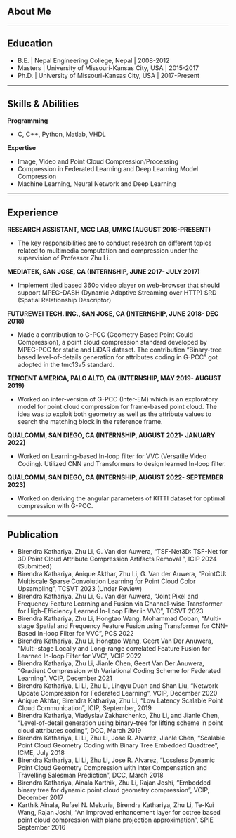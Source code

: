 ## About Me

---

## Education
- B.E. | Nepal Engineering College, Nepal | 2008-2012
- Masters | University of Missouri-Kansas City, USA | 2015-2017
- Ph.D. | University of Missouri-Kansas City, USA | 2017-Present

---

## Skills & Abilities
**Programming**
- C, C++, Python, Matlab, VHDL
  
**Expertise**
- Image, Video and Point Cloud Compression/Processing
- Compression in Federated Learning and Deep Learning Model Compression
- Machine Learning, Neural Network and Deep Learning

---

## Experience
**RESEARCH ASSISTANT, MCC LAB, UMKC (AUGUST 2016-PRESENT)**
- The key responsibilities are to conduct research on different topics related to multimedia computation and compression under the supervision of Professor Zhu Li.

**MEDIATEK, SAN JOSE, CA (INTERNSHIP, JUNE 2017- JULY 2017)**
- Implement tiled based 360o video player on web-browser that should support MPEG-DASH (Dynamic Adaptive Streaming over HTTP) SRD (Spatial Relationship Descriptor)

**FUTUREWEI TECH. INC., SAN JOSE, CA (INTERNSHIP, JUNE 2018- DEC 2018)**
- Made a contribution to G-PCC (Geometry Based Point Could Compression), a point cloud compression standard developed by MPEG-PCC for static and LiDAR dataset. The contribution “Binary-tree based level-of-details generation for attributes coding in G-PCC” got adopted in the tmc13v5 standard.

**TENCENT AMERICA, PALO ALTO, CA (INTERNSHIP, MAY 2019- AUGUST 2019)**
- Worked on inter-version of G-PCC (Inter-EM) which is an exploratory model for point cloud compression for frame-based point cloud. The idea was to exploit both geometry as well as the attribute values to search the matching block in the reference frame.

**QUALCOMM, SAN DIEGO, CA (INTERNSHIP, AUGUST 2021- JANUARY 2022)**
- Worked on Learning-based In-loop filter for VVC (Versatile Video Coding). Utilized CNN and Transformers to design learned In-loop filter.

**QUALCOMM, SAN DIEGO, CA (INTERNSHIP, AUGUST 2022- SEPTEMBER 2023)**
- Worked on deriving the angular parameters of KITTI dataset for optimal compression with G-PCC. 

---

## Publication
-	Birendra Kathariya, Zhu Li, G. Van der Auwera, “TSF-Net3D: TSF-Net for 3D Point Cloud Attribute Compression Artifacts Removal ”, ICIP 2024 (Submitted)
-	Birendra Kathariya, Anique Akthar, Zhu Li, G. Van der Auwera, “PointCU: Multiscale Sparse Convolution Learning for Point Cloud Color Upsampling”, TCSVT 2023 (Under Review)
-	Birendra Kathariya, Zhu Li, G. Van der Auwera, “Joint Pixel and Frequency Feature Learning and Fusion via Channel-wise Transformer for High-Efficiency Learned In-Loop Filter in VVC”, TCSVT 2023
-	Birendra Kathariya, Zhu Li, Hongtao Wang, Mohammad Coban, “Multi-stage Spatial and Frequency Feature Fusion using Transformer for CNN-Based In-loop Filter for VVC”, PCS 2022
-	Birendra Kathariya, Zhu Li, Hongtao Wang, Geert Van Der Anuwera, “Multi-stage Locally and Long-range correlated Feature Fusion for Learned In-loop Filter for VVC”, VCIP 2022
-	Birendra Kathariya, Zhu Li, Jianle Chen, Geert Van Der Anuwera, “Gradient Compression with Variational Coding Scheme for Federated Learning”, VCIP, December 2021 
-	Birendra Kathariya, Li Li, Zhu Li, Lingyu Duan and Shan Liu, “Network Update Compression for Federated Learning”, VCIP, December 2020
-	Anique Akhtar, Birendra Kathariya, Zhu Li, “Low Latency Scalable Point Cloud Communication”, ICIP,  September, 2019
-	Birendra Kathariya, Vladyslav Zakharchenko, Zhu Li, and Jianle Chen, “Level-of-detail generation using binary-tree for lifting scheme in point cloud attributes coding”, DCC, March 2019
-	Birendra Kathariya, Li Li, Zhu Li, Jose R. Alvarez, Jianle Chen, “Scalable Point Cloud Geometry Coding with Binary Tree Embedded Quadtree”, ICME, July 2018
-	Birendra Kathariya, Li Li, Zhu Li, Jose R. Alvarez, “Lossless Dynamic Point Cloud Geometry Compression with Inter Compensation and Travelling Salesman Prediction”, DCC, March 2018
-	Birendra Kathariya, Ainala Karthik, Zhu Li, Rajan Joshi, “Embedded binary tree for dynamic point cloud geometry compression”, VCIP, December 2017
-	Karthik Ainala, Rufael N. Mekuria, Birendra Kathariya, Zhu Li, Te-Kui Wang, Rajan Joshi, “An improved enhancement layer for octree based point cloud compression with plane projection approximation”, SPIE September 2016


